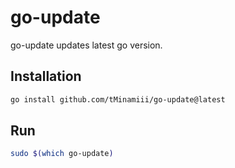 
# go-update

go-update updates latest go version.

## Installation

```sh
go install github.com/tMinamiii/go-update@latest
```

## Run

```sh
sudo $(which go-update)
```
